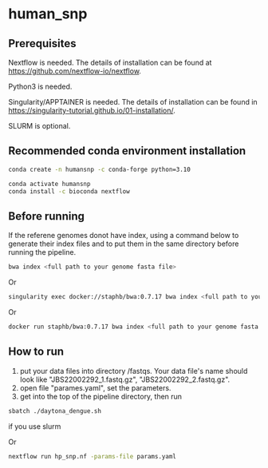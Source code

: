 # human_snp
## Prerequisites
Nextflow is needed. The details of installation can be found at https://github.com/nextflow-io/nextflow.

Python3 is needed. 

Singularity/APPTAINER is needed. The details of installation can be found in https://singularity-tutorial.github.io/01-installation/.

SLURM is optional.

## Recommended conda environment installation
   ```bash
   conda create -n humansnp -c conda-forge python=3.10
   
   ```
   ```bash
   conda activate humansnp
   conda install -c bioconda nextflow
   ```
## Before running
If the referene genomes donot have index, using a command below to generate their index files and to put them in the same directory before running the pipeline.
```bash
bwa index <full path to your genome fasta file> 
```
Or
```bash
singularity exec docker://staphb/bwa:0.7.17 bwa index <full path to your genome fasta file> 
```
Or
```bash
docker run staphb/bwa:0.7.17 bwa index <full path to your genome fasta file> 
```         
## How to run
1. put your data files into directory /fastqs. Your data file's name should look like "JBS22002292_1.fastq.gz", "JBS22002292_2.fastq.gz". 
2. open file "parames.yaml", set the parameters. 
3. get into the top of the pipeline directory, then run 
```bash
sbatch ./daytona_dengue.sh
```
if you use slurm       

Or
```bash
nextflow run hp_snp.nf -params-file params.yaml
```
